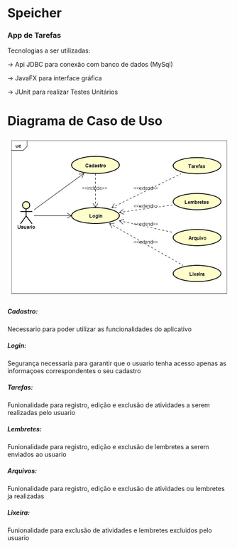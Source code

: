 # Speicher
  
### App de Tarefas

Tecnologias a ser utilizadas:<p>
-> Api JDBC para conexão com banco de dados (MySql)<p>
-> JavaFX para interface gráfica<p>
-> JUnit para realizar Testes Unitários<p>

# Diagrama de Caso de Uso
<img src="https://raw.githubusercontent.com/RenanNovak/Speicher/master/imagens/Speicher.jpg"/> <p>
  
##### Cadastro:
Necessario para poder utilizar as funcionalidades do aplicativo

##### Login:
Segurança necessaria para garantir que o usuario tenha acesso apenas as informaçoes correspondentes o seu cadastro

##### Tarefas:
Funionalidade para registro, edição e exclusão de atividades a serem realizadas pelo usuario

##### Lembretes:
Funionalidade para registro, edição e exclusão de lembretes a serem enviados ao usuario

##### Arquivos:
Funionalidade para registro, edição e exclusão de atividades ou lembretes ja realizadas

##### Lixeira:
Funionalidade para exclusão de atividades e lembretes excluidos pelo usuario


